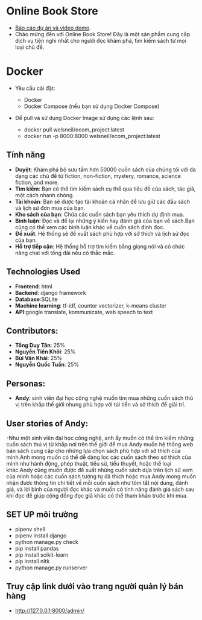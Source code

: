 # Online Book Store
- [Báo cáo dự án và video demo](https://drive.google.com/drive/folders/1A8nkzpKSCkEnuhtx-orI2apBJv6E0iwX?usp=sharing).
- Chào mừng đến với Online Book Store! Đây là một sản phẩm cung cấp dịch vụ tiện nghi nhất cho người đọc khám phá, tìm kiếm sách từ mọi loại chủ đề.

# Docker
- Yêu cầu cài đặt:
  + Docker
  + Docker Compose (nếu bạn sử dụng Docker Compose)

- Để pull và sử dụng Docker Image sử dụng các lệnh sau:
  + docker pull welsneil/ecom_project:latest
  + docker run -p 8000:8000 welsneil/ecom_project:latest


## Tính năng

- **Duyệt**: Khám phá bộ sưu tầm hơn 50000 cuốn sách của chúng tôi với đa dạng các chủ đề từ fiction, non-fiction, mystery, romance, science fiction, and more.
- **Tìm kiếm**: Bạn có thể tìm kiếm sách cụ thể qua tiêu đề của sách, tác giả, một cách nhanh chóng.
- **Tài khoản**: Bạn sẽ được tạo tài khoản cá nhân để lưu giữ các đầu sách và lịch sử đơn mua của bạn.
- **Kho sách của bạn**: Chứa các cuốn sách bạn yêu thích dự định mua.
- **Bình luận**: Đọc và để lại những ý kiến hay đánh giá của bạn về sách.Bạn cũng có thể xem các bình luận khác về cuốn sách định đọc.
- **Đề xuất**: Hệ thống sẽ đề xuất sách phù hợp với sở thích và lịch sử đọc của bạn.
- **Hỗ trợ tiếp cận**: Hệ thống hỗ trợ tìm kiếm bằng giọng nói và có chức năng chat với tổng đài nếu có thắc mắc.

## Technologies Used

- **Frontend**: html
- **Backend**: django framework
- **Database**:SQLite
- **Machine learning**: tf-idf, counter vectorizer, k-means cluster
- **API**:google translate, kommunicate, web speech to text

## Contributors:
- **Tống Duy Tân**: 25%
- **Nguyễn Tiến Khôi**: 25%
- **Bùi Văn Khải**: 25%
- **Nguyễn Quốc Tuấn**: 25% 
## Personas:
- **Andy**: sinh viên đại học công nghệ muốn tìm mua những cuốn sách thú vị trên khắp thế giới nhưng phù hợp với túi tiền và sở thích để giải trí. 
## User stories of Andy:
-Như một sinh viên đại học công nghệ, anh ấy muốn có thể tìm kiếm những cuốn sách thú vị từ khắp nơi trên thế giới để mua.Andy muốn hệ thống web bán sách cung cấp cho những lựa chọn sách phù hợp với sở thích của mình.Anh mong muốn có thể dễ dàng lọc các cuốn sách theo sở thích của mình như hành động, phép thuật, tiểu sử, tiểu thuyết, hoặc thể loại khác.Andy cũng muốn được đề xuất những cuốn sách dựa trên lịch sử xem của mình hoặc các cuốn sách tương tự đã thích hoặc mua.Andy mong muốn nhận được thông tin chi tiết về mỗi cuốn sách như tóm tắt nội dung, đánh giá, và lời bình của người đọc khác và muốn có tính năng đánh giá sách sau khi đọc để giúp cộng đồng đọc giả khác có thể tham khảo trước khi mua.

## SET UP môi trường

- pipenv shell
- pipenv install django
- python manage.py check
- pip install pandas
- pip install scikit-learn
- pip install nltk
- python manage.py runserver

## Truy cập link dưới vào trang người quản lý bán hàng
- http://127.0.0.1:8000/admin/


